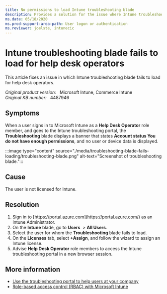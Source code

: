 ```yaml
---
title: No permissions to load Intune troubleshooting blade
description: Provides a solution for the issue where Intune troubleshooting blade fails to load for help desk operators.
ms.date: 05/18/2020
ms.prod-support-area-path: User logon or authentication
ms.reviewer: joelste, intunecic
---
```

# Intune troubleshooting blade fails to load for help desk operators

This article fixes an issue in which Intune troubleshooting blade fails to load for help desk operators.

_Original product version:_ &nbsp; Microsoft Intune, Commerce Intune  
_Original KB number:_ &nbsp; 4487946

## Symptoms

When a user signs in to Microsoft Intune as a **Help Desk Operator** role member, and goes to the Intune troubleshooting portal, the **Troubleshooting** blade displays a banner that states **Account status You do not have enough permissions**, and no user or device data is displayed.

:::image type="content" source="./media/troubleshooting-blade-fails-loading/troubleshooting-blade.png" alt-text="Screenshot of troubleshooting blade.":::

## Cause

The user is not licensed for Intune.

## Resolution

1. Sign in to [https://portal.azure.com](https://portal.azure.com/) as an Intune Administrator.
2. On the **Intune** blade, go to **Users**  > **All Users**.
3. Select the user for whom the **Troubleshooting** blade fails to load.
4. On the **Licenses** tab, select **+Assign**, and follow the wizard to assign an Intune license.
5. Advise **Help Desk Operator** role members to access the Intune troubleshooting portal in a new browser session.

## More information

- [Use the troubleshooting portal to help users at your company](/mem/intune/fundamentals/help-desk-operators)
- [Role-based access control (RBAC) with Microsoft Intune](/mem/intune/fundamentals/role-based-access-control)
